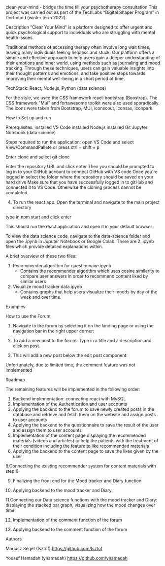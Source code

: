 clear-your-mind - bridge the time till your psychotherapy consultation
This project was carried out as part of the TechLabs “Digital Shaper
 Program” in Dortmund (winter term 2022).

Description
"Clear Your Mind" is a platform designed to offer urgent and quick psychological support to individuals who are struggling with mental health issues.

Traditional methods of accessing therapy often involve long wait times, leaving many individuals feeling helpless and stuck. 
Our platform offers a simple and effective approach to help users gain a deeper understanding of their emotions and inner world, using methods such as journaling and mood tracking. Through these techniques, users can gain valuable insights into their thought patterns and emotions, and take positive steps towards improving their mental well-being in a short period of time.
 
TechStack: 
React, Node.js, Python (data science)

For the style, we used the CSS framework react-bootstrap (Boostrap). The CSS framework "Mui" and fortawesome toolkit were also used sporadically. The icons were taken from Bootstrap, MUI, iconscout, iconsax, iconpark. 

How to Set up and run 

Prerequisites: 
installed VS Code
installed Node.js
installed Git 
Jupyter Notebook (data science)

Steps required to run the application:
open VS Code and select View/CommandPallete or press ctrl + shift + p

Enter clone and select git clone

Enter the repository URL and click enter
Then you should be prompted to log in to your GitHub account to connect GitHub with VS code
Once you're logged in select the folder where the repository should be saved on your hard drive
Make sure that you have successfully logged in to gitHub and connected it to VS Code. Otherwise the cloning process cannot be completed.

4. To run the react app. Open the terminal and navigate to the main project directory


type in npm start and click enter

This should run the react application and open it in your default  browser 

To view the data science code, navigate to the data-science folder and open the .ipynb in Juputer Notebook or Google Colab. 
There are 2 .ipynb files which provide detailed explanations within. 

A brief overview of these two files:

1. Recommender algorithm for questionnaire.ipynb
    - Contains the recommender algorithm which uses cosine similarity to compare user answers in order to recommend content liked by similar users
2. Visualize mood tracker data.ipynb
    - Contains graphs that help users visualize their moods by day of the week and over time.


Examples 

How to use the Forum:

1. Navigate to the forum by selecting it on the landing page or using the navigation bar in the right upper corner: 


2. To add a new post to the forum: Type in a title and a description and click on post.
 

3. This will add a new post below the edit post component: 




Unfortunately, due to limited time, the comment feature was not implemented 

Roadmap

The remaining features will be implemented in the following order:

1. Backend implementation: connecting react with MySQL
2. Implementation of the Authentication and user accounts 
3. Applying the backend to the forum to save newly created posts in the database and retrieve and fetch them on the website and assign posts to user accounts
4. Applying the backend to the questionnaire to save the result of the user and assign them to user accounts 
5. Implementation of the content page displaying the recommended materials (videos and articles)  to help the patients with the treatment of their condition including the feature to like recommended materials 
6. Applying the backend to the content page to save the likes given by the user 

8.Connecting the existing recommender system for content materials with step 6

9. Finalizing the front end for the Mood tracker and Diary function

10. Applying backend to the mood tracker and Diary 

11.Connecting our Data science functions with the mood tracker and Diary: displaying the stacked bar graph, visualizing how the mood changes over time

12. Implementation of the comment function of the forum 

13. Applying backend to the comment function of the forum   


Authors 

Mariusz Seget (Isztof) https://github.com/Isztof 

Yousef Hamadah (yhamadah)  https://github.com/yhamadah




